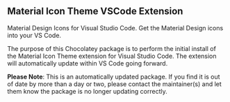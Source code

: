 ﻿## Material Icon Theme VSCode Extension

Material Design Icons for Visual Studio Code. Get the Material Design icons into your VS Code.

The purpose of this Chocolatey package is to perform the initial install of the Material Icon Theme extension for Visual Studio Code.
The extension will automatically update within VS Code going forward.

**Please Note**: This is an automatically updated package. If you find it is out of date by more than a day or two, please contact the maintainer(s) and let them know the package is no longer updating correctly.
